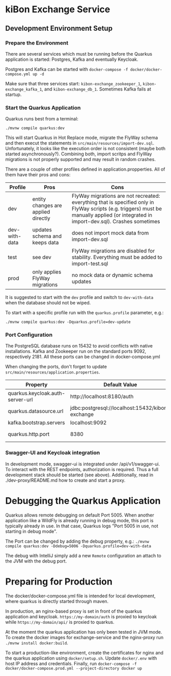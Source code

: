 # kiBon Exchange Service

## Development Environment Setup

### Prepare the Environment
There are several services which must be running before the Quarkus application is started:
Postgres, Kafka and eventually Keycloak.

Postgres and Kafka can be started with
 `docker-compose -f docker/docker-compose.yml up -d`

Make sure that three services start: `kibon-exchange_zookeeper_1`, `kibon-exchange_kafka_1`, 
and `kibon-exchange_db_1`. Sometimes Kafka fails at startup.

### Start the Quarkus Application
Quarkus runs best from a terminal:

`./mvnw compile quarkus:dev`

This will start Quarkus in Hot Replace mode, migrate the FlyWay schema and then execut the 
statements in `src/main/resources/import-dev.sql`. Unfortunately, it looks like the execution order is not consistent
(maybe both started asynchronously?). Combining both, import scritps and FlyWay migrations is not properly supported
and may result in random crashes.

There are a couple of other profiles defined in application.propperties.
 All of them have their pros and cons:

| Profile | Pros | Cons |
| --- | --- | --- |
| dev | entity changes are applied directly | FlyWay migrations are not recreated: everything that is specified only in FlyWay scripts (e.g. triggers) must be manually applied (or integrated in import-dev.sql). Crashes sometimes |
| dev-with-data | updates schema and keeps data | does not import mock data from import-dev.sql | 
| test | see dev | FlyWay migrations are disabled for stability. Everything must be added to import-test.sql | 
| prod | only applies FlyWay migrations | no mock data or dynamic schema updates | 

It is suggested to start with the `dev` profile and switch to `dev-with-data` when the database should not be
wiped.

To start with a specific profile run with the `quarkus.profile` parameter, e.g.:

`./mvnw compile quarkus:dev -Dquarkus.profile=dev-update`

### Port Configuration
The PostgreSQL database runs on 15432 to avoid conflicts with native installations.
Kafka and Zookeeper run on the standard ports 9092, respectively 2181.
All these ports can be changed in docker-compose.yml

When changing the ports, don't forget to update `src/main/resources/application.properties`.

| Property | Default Value | Comment |
| --- | --- | --- |
| quarkus.keycloak.auth-server-url | http://localhost:8180/auth | Keycloak Server |
| quarkus.datasource.url | jdbc:postgresql://localhost:15432/kibon-exchange | Postgres Database |
| kafka.bootstrap.servers | localhost:9092 | Kafka Server |
| quarkus.http.port |8380| Application Port, e.g. http://localhost:8380/api/v1/verfuegungen |

### Swagger-UI and Keycloak integration
In development mode, swagger-ui is integrated under /api/v1/swagger-ui. To interact with the REST endpoints, 
authorization is required. Thus a full development stack should be started (see above). Additionally,
read in ./dev-proxy/README.md how to create and start a proxy. 

# Debugging the Quarkus Application
Quarkus allows remote debugging on default Port 5005. When another application like a WildFly is already running in
debug mode, this port is typically already in use. In that case, Quarkus logs "Port 5005 in use, not starting in debug 
mode".

The Port can be changed by adding the debug property, e.g.:
`./mvnw compile quarkus:dev -Ddebug=5006 -Dquarkus.profile=dev-with-data`

The debug with IntelliJ simply add a new `Remote` configuration an attach to the JVM with the debug port.

# Preparing for Production

The docker/docker-compose.yml file is intended for local development, 
where quarkus is directly started through maven.

In production, an nginx-based proxy is set in front of the quarkus application and keycloak. 
`https://my-domain/auth` is proxied to keycloak while `https://my-domain/api/` is proxied to quarkus.

At the moment the quarkus application has only been tested in JVM mode. 
To create the docker images for exchange-service and the nginx-proxy run `./mvnw install docker:build`.

To start a production-like environment, create the certificates for nginx and the quarkus application using 
`docker/setup.sh`. Update `docker/.env` with host IP address and credentials.
Finally, run `docker-compose -f docker/docker-compose.prod.yml --project-directory docker up`

